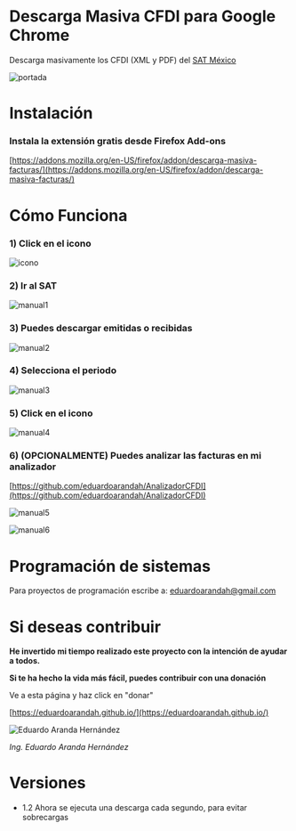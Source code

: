 # Descarga Masiva CFDI para Google Chrome

Descarga masivamente los CFDI (XML y PDF) del [SAT México](https://sat.gob.mx/)

![portada](https://user-images.githubusercontent.com/4065733/44919085-36755880-ad02-11e8-97a0-c6620ab20bf8.png)

# Instalación

### Instala la extensión **gratis** desde Firefox Add-ons

[https://addons.mozilla.org/en-US/firefox/addon/descarga-masiva-facturas/](https://addons.mozilla.org/en-US/firefox/addon/descarga-masiva-facturas/)

# Cómo Funciona

### 1) Click en el icono

![icono](https://user-images.githubusercontent.com/4065733/38109726-5899f7de-3356-11e8-8fed-04dfda6c5c77.png)

### 2) Ir al SAT

![manual1](https://user-images.githubusercontent.com/4065733/44919090-3a08df80-ad02-11e8-9f19-8af0c53f569b.png)

### 3) Puedes descargar emitidas o recibidas

![manual2](https://user-images.githubusercontent.com/4065733/44919091-3aa17600-ad02-11e8-8727-13d0fc40784a.png)

### 4) Selecciona el periodo

![manual3](https://user-images.githubusercontent.com/4065733/44919092-3aa17600-ad02-11e8-8331-4b9706f96021.png)

### 5) Click en el icono

![manual4](https://user-images.githubusercontent.com/4065733/44919093-3b3a0c80-ad02-11e8-8f3c-561765b571d3.png)

### 6) (OPCIONALMENTE) Puedes analizar las facturas en mi analizador

[https://github.com/eduardoarandah/AnalizadorCFDI](https://github.com/eduardoarandah/AnalizadorCFDI)

![manual5](https://user-images.githubusercontent.com/4065733/44919094-3b3a0c80-ad02-11e8-9b58-179629287198.png)

![manual6](https://user-images.githubusercontent.com/4065733/44919095-3bd2a300-ad02-11e8-9003-30cadc4edf71.png)

# Programación de sistemas

Para proyectos de programación escribe a: eduardoarandah@gmail.com

# Si deseas contribuir

**He invertido mi tiempo realizado este proyecto con la intención de ayudar a todos.**

**Si te ha hecho la vida más fácil, puedes contribuir con una donación**

Ve a esta página y haz click en "donar"

[https://eduardoarandah.github.io/](https://eduardoarandah.github.io/)

![Eduardo Aranda Hernández](https://user-images.githubusercontent.com/4065733/38109725-587af320-3356-11e8-941a-7215489a9286.png)

_Ing. Eduardo Aranda Hernández_

# Versiones

-   1.2 Ahora se ejecuta una descarga cada segundo, para evitar sobrecargas
